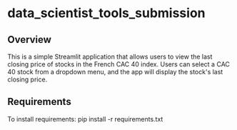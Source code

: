 # data_scientist_tools_submission

## Overview

This is a simple Streamlit application that allows users to view the last closing price of stocks in the French CAC 40 index. Users can select a CAC 40 stock from a dropdown menu, and the app will display the stock's last closing price.

## Requirements

To install requirements:
pip install -r requirements.txt